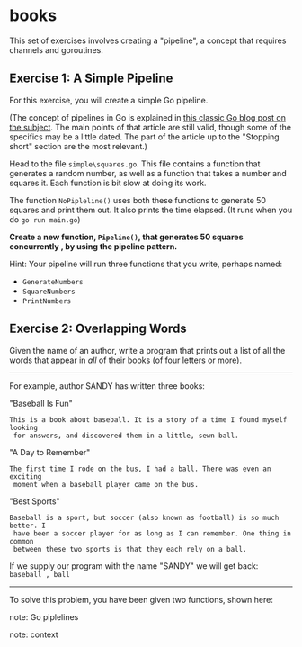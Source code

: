 # books

This set of exercises involves creating a "pipeline", a concept that requires
 channels and goroutines.
 
## Exercise 1: A Simple Pipeline

For this exercise, you will create a simple Go pipeline.

(The concept of pipelines in Go is explained in [this classic Go blog post on
 the subject](https://blog.golang.org/pipelines). The main points of that
  article are still valid, though some of the specifics may be a little
   dated. The part of the article up to the "Stopping short" section are the
    most relevant.)
    
Head to the file `simple\squares.go`. This file contains a function that
 generates a random number, as well as a function that takes a number and
  squares it. Each function is bit slow at doing its work.
  
The function `NoPipleline()` uses both these functions to generate 50 squares
 and print them out. It also prints the time elapsed. (It runs when you do
  `go run main.go`)
 
**Create a new function, `Pipeline()`, that generates 50 squares concurrently
, by using the pipeline pattern.**

Hint: Your pipeline will run three functions that you write, perhaps named:
* `GenerateNumbers`
* `SquareNumbers`    
* `PrintNumbers`
 
## Exercise 2: Overlapping Words

Given the name of an author, write a program that prints out a list of all
 the words that appear in _all_ of their books (of four letters or more).
 
----------

For example, author SANDY has written three books:

"Baseball Is Fun"
```
This is a book about baseball. It is a story of a time I found myself looking
 for answers, and discovered them in a little, sewn ball.
```

"A Day to Remember"
```
The first time I rode on the bus, I had a ball. There was even an exciting
 moment when a baseball player came on the bus.
```

"Best Sports"
```
Baseball is a sport, but soccer (also known as football) is so much better. I
 have been a soccer player for as long as I can remember. One thing in common
 between these two sports is that they each rely on a ball.
```

If we supply our program with the name "SANDY" we will get back: `baseball
, ball`

----------

To solve this problem, you have been given two functions, shown here:





note: Go piplelines


note: context
